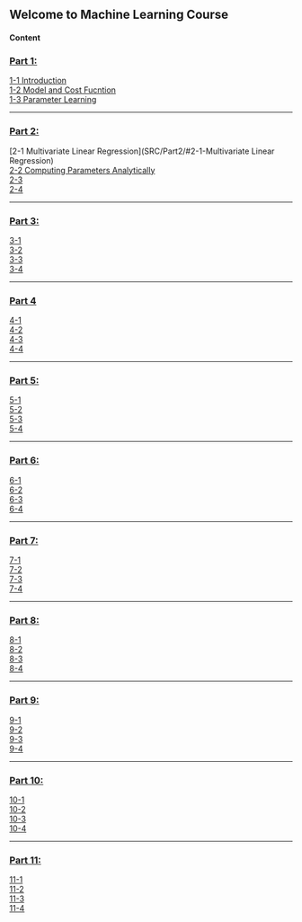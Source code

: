 ## Welcome to Machine Learning Course

#### Content

### [Part 1:](SRC/Part1)  
[1-1 Introduction](SRC/Part1/#1-1-Introduction)  
[1-2 Model and Cost Fucntion](SRC/Part1/#1-2-Model-and-Cost-Fucntion)  
[1-3 Parameter Learning](SRC/Part1/#1-3-Parameter-Learning)   

---
### [Part 2:](SRC/Part2)  
[2-1 Multivariate Linear Regression](SRC/Part2/#2-1-Multivariate Linear Regression)  
[2-2 Computing Parameters Analytically](SRC/Part2/#2-2-Computing-Parameters-Analytically)  
[2-3 ](SRC/Part1/#2-1-3)  
[2-4 ](SRC/Part1/#2-1-4)   

---	
### [Part 3:](SRC/Part3)  
[3-1 ]()  
[3-2 ]()  
[3-3 ]()  
[3-4 ]()   

---	 
### [Part 4](SRC/Part4)
[4-1 ]()  
[4-2 ]()  
[4-3 ]()  
[4-4 ]()    

---	
### [Part 5:](SRC/Part5)  
[5-1 ]()  
[5-2 ]()  
[5-3 ]()  
[5-4 ]()     

---	
### [Part 6:](SRC/Part6)  
[6-1 ]()   
[6-2 ]()  
[6-3 ]()  
[6-4 ]()     

---
### [Part 7:](SRC/Part7)  
[7-1 ]()  
[7-2 ]()  
[7-3 ]()  
[7-4 ]()     

---
### [Part 8:](SRC/Part8)  
[8-1 ]()  
[8-2 ]()  
[8-3 ]()  
[8-4 ]()   

---		
### [Part 9:](SRC/Part9)  
[9-1 ]()  
[9-2 ]()  
[9-3 ]()  
[9-4 ]()   

---	
### [Part 10:](SRC/Part10)  
[10-1 ]()  
[10-2 ]()  
[10-3 ]()  
[10-4 ]()   

---	
### [Part 11:](SRC/Part11/Untitled8.ipynb)  
[11-1 ]()  
[11-2 ]()  
[11-3 ]()  
[11-4 ]()   
